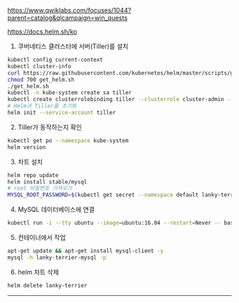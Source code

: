 https://www.qwiklabs.com/focuses/1044?parent=catalog&qlcampaign=win_quests

https://docs.helm.sh/ko
 
1. 쿠버네티스 클러스터에 서버(Tiller)를 설치

```bash
kubectl config current-context
kubectl cluster-info
curl https://raw.githubusercontent.com/kubernetes/helm/master/scripts/get > get_helm.sh
chmod 700 get_helm.sh
./get_helm.sh
kubectl -n kube-system create sa tiller
kubectl create clusterrolebinding tiller --clusterrole cluster-admin --serviceaccount=kube-system:tiller
# Helm과 Tiller를 초기화
helm init --service-account tiller
```

2. Tiller가 동작하는지 확인

```bash
kubectl get po --namespace kube-system
helm version
```

3. 차트 설치

```bash
helm repo update
helm install stable/mysql
# root 비밀번호 가져오기
MYSQL_ROOT_PASSWORD=$(kubectl get secret --namespace default lanky-terrier-mysql -o jsonpath="{.data.mysql-root-password}" | base64 --decode; echo)
```

4. MySQL 데이터베이스에 연결

```bash
kubectl run -i --tty ubuntu --image=ubuntu:16.04 --restart=Never -- bash -il
```

5. 컨테이너에서 작업

```bash
apt-get update && apt-get install mysql-client -y
mysql -h lanky-terrier-mysql -p
```

6. helm 차트 삭제

```bash
helm delete lanky-terrier
```

--- 


